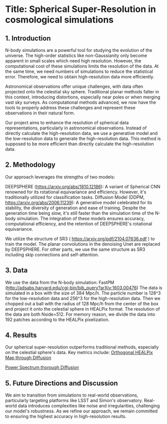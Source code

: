 
# Title: Spherical Super-Resolution in cosmological simulations
## 1. Introduction

N-body simulations are a powerful tool for studying the evolution of the universe.
The high-order statistics like non-Gaussianity only become apparent in small scales which need high resolution.
However, the computational cost of these simulations limits the resolution of the data.
At the same time, we need numbers of simulations to reduce the statistical error.
Therefore, we need to obtain high-resolution data more efficiently.

Astronomical observations offer unique challenges, with data often projected onto the celestial sky sphere. 
Traditional planar methods falter in this context, introducing distortions, especially near poles or when merging vast sky surveys. 
As computational methods advanced, we now have the tools to properly address these challenges and represent these observations in their natural form.

Our project aims to enhance the resolution of spherical data representations, particularly in astronomical observations.
Instead of directly calculate the high-resolution data, we use a generative model and the low-resolution data to generate the high-resolution data.
This method is supposed to be more efficient than directly calculate the high-resolution data.

## 2. Methodology
Our approach leverages the strengths of two models:

DEEPSPHERE (https://arxiv.org/abs/1810.12186): A variant of Spherical CNN renowned for its rotational equivariance and efficiency. However, it's traditionally utilized for classification tasks.
Diffusion Model (DDPM, https://arxiv.org/abs/2006.11239): A generative model celebrated for its stability, the diversity of generation and ease of training. 
Despite the generation time being slow, it's still faster than the simulation time of the N-body simulation.
The integration of these models ensures accuracy, computational efficiency, and the retention of DEEPSPHERE's rotational equivariance.

We utilize the structure of SR3 ( https://arxiv.org/pdf/2104.07636.pdf ) to train the model.
The planar convolutions in the denoising Unet are replaced by DEEPSPHERE.
For other parts, we use the same structure as SR3 including skip connections and self-attention.

## 3. Data
We use the data from the N-body simulation: FastPM (http://adsabs.harvard.edu/cgi-bin/bib_query?arXiv:1603.00476)
The data is simulated in a box with the size of 384 Mpc/h.
The particle number is 128^3 for the low-resolution data and 256^3 for the high-resolution data.
Then we chopped out a ball with the radius of 128 Mpc/h from the center of the box and project it onto the celestial sphere in HEALPix format.
The resolution of the data are both Nside=512.
For memory reason, we divide the data into 192 patches according to the HEALPix pixelization.

## 4. Results
Our spherical super-resolution outperforms traditional methods, especially on the celestial sphere's data. 
Key metrics include:
[Orthogonal HEALPix Map through Diffusion](https://github.com/IPMUCD3/SR-SPHERE/assets/26876924/e7d1ce1a-e267-4459-922b-fa9396b9a27c)

[Power Spectrum thorough Diffusion](https://github.com/IPMUCD3/SR-SPHERE/assets/26876924/5f9be2e8-1e60-42ee-bef8-268b33e06431)

## 5. Future Directions and Discussion
We aim to transition from simulations to real-world observations, particularly targeting platforms like LSST and Simon's observatory. Real-world data introduces complexities like noise and irregularities, challenging our model's robustness. As we refine our approach, we remain committed to ensuring the highest accuracy in high-resolution results.